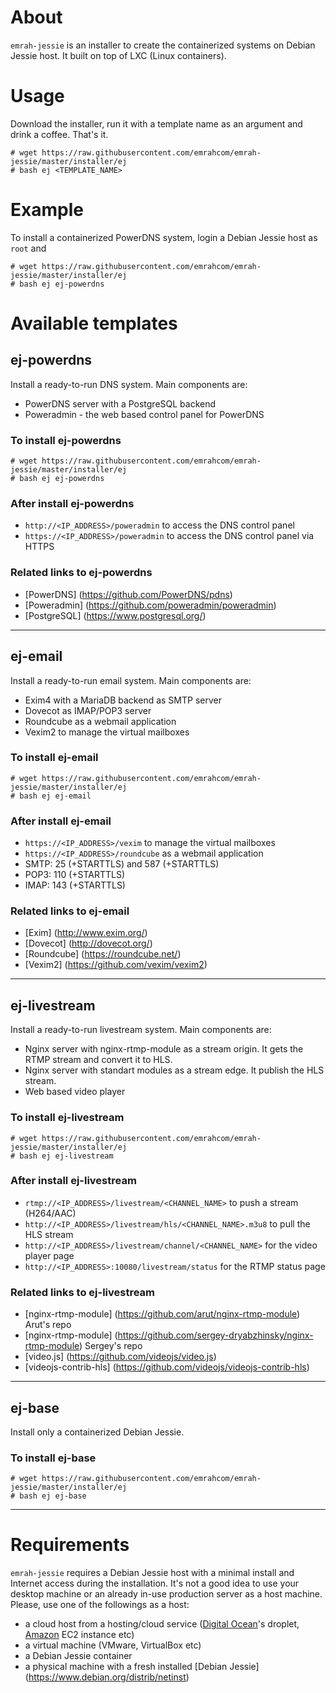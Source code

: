 About
=====
`emrah-jessie` is an installer to create the containerized systems on Debian
Jessie host. It built on top of LXC (Linux containers).

Usage
=====

Download the installer, run it with a template name as an argument and drink a
coffee. That's it.
```
# wget https://raw.githubusercontent.com/emrahcom/emrah-jessie/master/installer/ej
# bash ej <TEMPLATE_NAME>
```

Example
=======

To install a containerized PowerDNS system, login a Debian Jessie host as
`root` and
```
# wget https://raw.githubusercontent.com/emrahcom/emrah-jessie/master/installer/ej
# bash ej ej-powerdns
```

Available templates
===================

ej-powerdns
-----------

Install a ready-to-run DNS system. Main components are:
- PowerDNS server with a PostgreSQL backend
- Poweradmin - the web based control panel for PowerDNS

### To install ej-powerdns

```
# wget https://raw.githubusercontent.com/emrahcom/emrah-jessie/master/installer/ej
# bash ej ej-powerdns
```

### After install ej-powerdns

- `http://<IP_ADDRESS>/poweradmin` to access the DNS control panel
- `https://<IP_ADDRESS>/poweradmin` to access the DNS control panel via HTTPS

### Related links to ej-powerdns

- [PowerDNS] (https://github.com/PowerDNS/pdns)
- [Poweradmin] (https://github.com/poweradmin/poweradmin)
- [PostgreSQL] (https://www.postgresql.org/)

---

ej-email
--------

Install a ready-to-run email system. Main components are:
- Exim4 with a MariaDB backend as SMTP server
- Dovecot as IMAP/POP3 server
- Roundcube as a webmail application
- Vexim2 to manage the virtual mailboxes

### To install ej-email

```
# wget https://raw.githubusercontent.com/emrahcom/emrah-jessie/master/installer/ej
# bash ej ej-email
```

### After install ej-email

- `https://<IP_ADDRESS>/vexim` to manage the virtual mailboxes
- `https://<IP_ADDRESS>/roundcube` as a webmail application
- SMTP: 25 (+STARTTLS) and 587 (+STARTTLS)
- POP3: 110 (+STARTTLS)
- IMAP: 143 (+STARTTLS)

### Related links to ej-email

- [Exim] (http://www.exim.org/)
- [Dovecot] (http://dovecot.org/)
- [Roundcube] (https://roundcube.net/)
- [Vexim2] (https://github.com/vexim/vexim2)

---

ej-livestream
-------------

Install a ready-to-run livestream system. Main components are:
-  Nginx server with nginx-rtmp-module as a stream origin. It gets the RTMP
   stream and convert it to HLS.
-  Nginx server with standart modules as a stream edge. It publish the HLS
   stream.
-  Web based video player

### To install ej-livestream

```
# wget https://raw.githubusercontent.com/emrahcom/emrah-jessie/master/installer/ej
# bash ej ej-livestream
```

### After install ej-livestream

- `rtmp://<IP_ADDRESS>/livestream/<CHANNEL_NAME>` to push a stream (H264/AAC)
- `http://<IP_ADDRESS>/livestream/hls/<CHANNEL_NAME>.m3u8` to pull the HLS stream
- `http://<IP_ADDRESS>/livestream/channel/<CHANNEL_NAME>` for the video player page
- `http://<IP_ADDRESS>:10080/livestream/status` for the RTMP status page

### Related links to ej-livestream

- [nginx-rtmp-module] (https://github.com/arut/nginx-rtmp-module) Arut's repo
- [nginx-rtmp-module] (https://github.com/sergey-dryabzhinsky/nginx-rtmp-module) Sergey's repo
- [video.js] (https://github.com/videojs/video.js)
- [videojs-contrib-hls] (https://github.com/videojs/videojs-contrib-hls)

---

ej-base
-------

Install only a containerized Debian Jessie.

### To install ej-base

```
# wget https://raw.githubusercontent.com/emrahcom/emrah-jessie/master/installer/ej
# bash ej ej-base
```

---

Requirements
============

`emrah-jessie` requires a Debian Jessie host with a minimal install and
Internet access during the installation. It's not a good idea to use your
desktop machine or an already in-use production server as a host machine.
Please, use one of the followings as a host:

-  a cloud host from a hosting/cloud service
   ([Digital Ocean](https://www.digitalocean.com/?refcode=92b0165840d8)'s
   droplet, [Amazon](https://console.aws.amazon.com) EC2 instance etc)
-  a virtual machine (VMware, VirtualBox etc)
-  a Debian Jessie container
-  a physical machine with a fresh installed [Debian Jessie]
   (https://www.debian.org/distrib/netinst)
